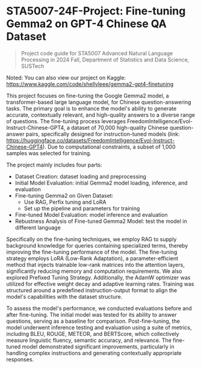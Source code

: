 # STA5007-24F-Project: Fine-tuning Gemma2 on GPT-4 Chinese QA Dataset
> Project code guide for STA5007 Advanced Natural Language Processing in 2024 Fall, Department of Statistics and Data Science, SUSTech

Noted: You can also view our project on Kaggle: https://www.kaggle.com/code/shellyleee/gemma2-gpt4-finetuning

This project focuses on fine-tuning the Google Gemma2 model, a transformer-based large language model, for Chinese question-answering tasks. The primary goal is to enhance the model's ability to generate accurate, contextually relevant, and high-quality answers to a diverse range of questions. The fine-tuning process leverages FreedomIntelligence/Evol-Instruct-Chinese-GPT4, a dataset of 70,000 high-quality Chinese question-answer pairs, specifically designed for instruction-tuned models (link: https://huggingface.co/datasets/FreedomIntelligence/Evol-Instruct-Chinese-GPT4). Due to computational constraints, a subset of 1,000 samples was selected for training.

The project mainly includes four parts:
- Dataset Creation: dataset loading and preprocessing
- Initial Model Evaluation: initial Gemma2 model loading, inference, and evaluation
- Fine-tuning Gemma2 on Given Dataset:
  - Use RAG, Perfix tuning and LoRA
  - Set up the pipeline and parameters for training
- Fine-tuned Model Evaluation: model inference and evaluation
- Rebustness Analysis of Fine-tuned Gemma2 Model: test the model in different language

Specifically on the fine-tuning techniques, we employ RAG to supply background knowledge for queries containing specialized terms, thereby improving the fine-tuning performance of the model. The fine-tuning strategy employs LoRA (Low-Rank Adaptation), a parameter-efficient method that injects trainable low-rank matrices into the attention layers, significantly reducing memory and computation requirements. We also explored Prefixed Tuning Strategy. Additionally, the AdamW optimizer was utilized for effective weight decay and adaptive learning rates. Training was structured around a predefined instruction-output format to align the model's capabilities with the dataset structure.

To assess the model's performance, we conducted evaluations before and after fine-tuning. The initial model was tested for its ability to answer questions, serving as a baseline for comparison. Post-fine-tuning, the model underwent inference testing and evaluation using a suite of metrics, including BLEU, ROUGE, METEOR, and BERTScore, which collectively measure linguistic fluency, semantic accuracy, and relevance. The fine-tuned model demonstrated significant improvements, particularly in handling complex instructions and generating contextually appropriate responses.
